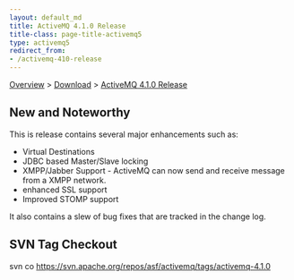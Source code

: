 ```yaml
---
layout: default_md
title: ActiveMQ 4.1.0 Release 
title-class: page-title-activemq5
type: activemq5
redirect_from:
- /activemq-410-release
---
```


[Overview](overview) > [Download](download) > [ActiveMQ 4.1.0 Release](activemq-410-release)

New and Noteworthy
------------------

This is release contains several major enhancements such as:

*   Virtual Destinations
*   JDBC based Master/Slave locking
*   XMPP/Jabber Support - ActiveMQ can now send and receive message from a XMPP network.
*   enhanced SSL support
*   Improved STOMP support

It also contains a slew of bug fixes that are tracked in the change log.

SVN Tag Checkout
----------------
svn co https://svn.apache.org/repos/asf/activemq/tags/activemq-4.1.0 